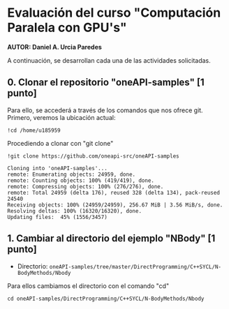 # Evaluación del curso "Computación Paralela con GPU's"

**AUTOR: Daniel A. Urcia Paredes**

A continuación, se desarrollan cada una de las actividades solicitadas.

## 0. Clonar el repositorio "oneAPI-samples" [1 punto]

Para ello, se accederá a través de los comandos que nos ofrece git. Primero, veremos la ubicación actual:

`!cd /home/u185959`

Procediendo a clonar con "git clone"

`!git clone https://github.com/oneapi-src/oneAPI-samples`

```
Cloning into 'oneAPI-samples'...
remote: Enumerating objects: 24959, done.
remote: Counting objects: 100% (419/419), done.
remote: Compressing objects: 100% (276/276), done.
remote: Total 24959 (delta 176), reused 328 (delta 134), pack-reused 24540
Receiving objects: 100% (24959/24959), 256.67 MiB | 3.56 MiB/s, done.
Resolving deltas: 100% (16320/16320), done.
Updating files:  45% (1556/3457)
```

## 1. Cambiar al directorio del ejemplo "NBody" [1 punto]
- Directorio: `oneAPI-samples/tree/master/DirectProgramming/C++SYCL/N-BodyMethods/Nbody`

Para ellos cambiamos el directorio con el comando "cd"

`cd oneAPI-samples/DirectProgramming/C++SYCL/N-BodyMethods/Nbody`
